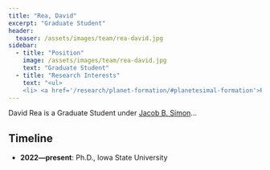 ```yaml
---
title: "Rea, David"
excerpt: "Graduate Student"
header:
  teaser: /assets/images/team/rea-david.jpg
sidebar:
  - title: "Position"
    image: /assets/images/team/rea-david.jpg
    text: "Graduate Student"
  - title: "Research Interests"
    text: "<ul>
    <li> <a href='/research/planet-formation/#planetesimal-formation'>Planetesimal formation</a>"
---
```

David Rea is a Graduate Student under [Jacob B. Simon](/team/simon-jacob)...


## Timeline
- __2022—present__: Ph.D., Iowa State University
